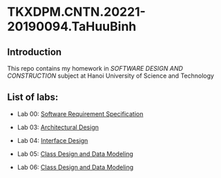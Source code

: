 # TKXDPM.CNTN.20221-20190094.TaHuuBinh

## Introduction
This repo contains my homework in *SOFTWARE DESIGN AND CONSTRUCTION* subject at Hanoi University of Science and Technology 

## List of labs:

+ Lab 00: <a href="https://github.com/Tahuubinh/TKXDPM.CNTN.20221-20190094.TaHuuBinh/tree/release/lab04/Requirement%20Analysis" target="_blank">Software	Requirement	Specification</a>

+ Lab 03: <a href="https://github.com/Tahuubinh/TKXDPM.CNTN.20221-20190094.TaHuuBinh/tree/release/lab04/Architectural%20Design" target="_blank">Architectural Design</a>

+ Lab 04: <a href="https://github.com/Tahuubinh/TKXDPM.CNTN.20221-20190094.TaHuuBinh/tree/release/lab04/Interface%20Design" target="_blank">Interface Design</a>  

+ Lab 05: <a href="https://github.com/Tahuubinh/TKXDPM.CNTN.20221-20190094.TaHuuBinh/tree/release/lab05/Class%20Design%20and%20Data%20Modeling/Class%20Design" target="_blank">Class Design and Data Modeling</a>  

+ Lab 06: <a href="./Class Design and Data Modeling" target="_blank">Class Design and Data Modeling</a>
